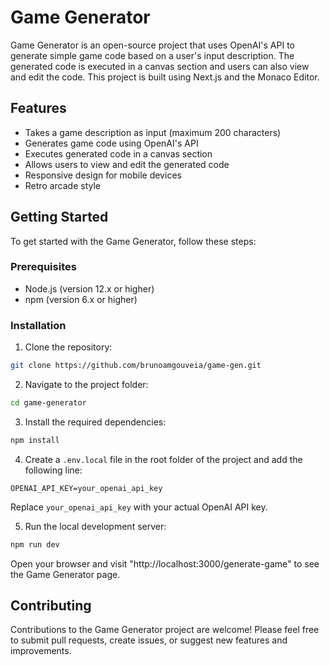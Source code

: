 # Game Generator

Game Generator is an open-source project that uses OpenAI's API to generate simple game code based on a user's input description. The generated code is executed in a canvas section and users can also view and edit the code. This project is built using Next.js and the Monaco Editor.

## Features

- Takes a game description as input (maximum 200 characters)
- Generates game code using OpenAI's API
- Executes generated code in a canvas section
- Allows users to view and edit the generated code
- Responsive design for mobile devices
- Retro arcade style

## Getting Started

To get started with the Game Generator, follow these steps:

### Prerequisites

- Node.js (version 12.x or higher)
- npm (version 6.x or higher)

### Installation

1. Clone the repository:

```bash
git clone https://github.com/brunoamgouveia/game-gen.git
```

2. Navigate to the project folder:

```bash
cd game-generator
```

3. Install the required dependencies:

```bash
npm install
```

4. Create a `.env.local` file in the root folder of the project and add the following line:

```
OPENAI_API_KEY=your_openai_api_key
```

Replace `your_openai_api_key` with your actual OpenAI API key.

5. Run the local development server:

```bash
npm run dev
```

Open your browser and visit "http://localhost:3000/generate-game" to see the Game Generator page.

## Contributing

Contributions to the Game Generator project are welcome! Please feel free to submit pull requests, create issues, or suggest new features and improvements.
